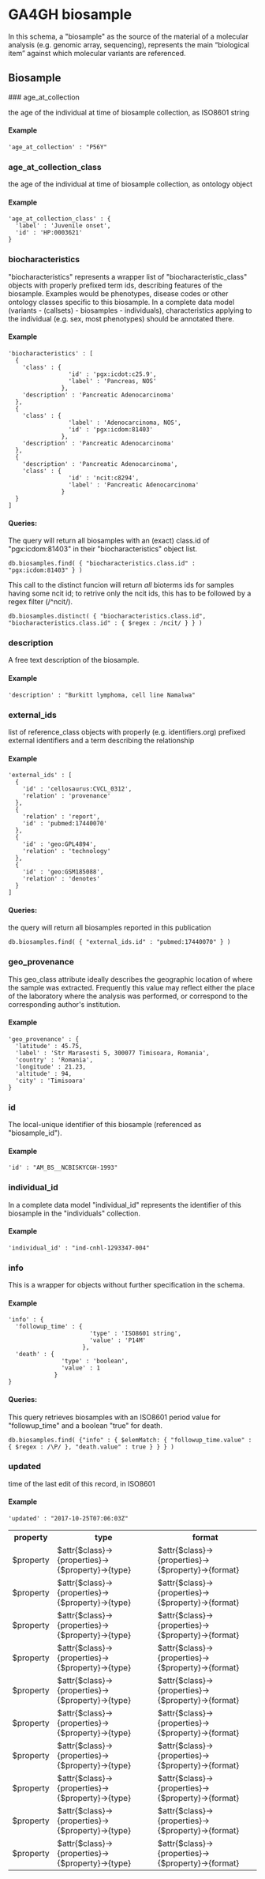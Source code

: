 # GA4GH __biosample__  

In this schema, a "biosample" as the source of the material of a molecular analysis (e.g. genomic array, sequencing), represents the main “biological item” against which molecular variants are referenced.

## Biosample

<table>
<tr>
  <th>property</th>
  <th>type</th>
  <th>format</th>
</tr>

<tr>
  <td>$property</td>
  <td>$attr{$class}->{properties}->{$property}->{type}</td>
  <td>$attr{$class}->{properties}->{$property}->{format}</td>
</tr>
<tr>
  <td>$property</td>
  <td>$attr{$class}->{properties}->{$property}->{type}</td>
  <td>$attr{$class}->{properties}->{$property}->{format}</td>
</tr>
<tr>
  <td>$property</td>
  <td>$attr{$class}->{properties}->{$property}->{type}</td>
  <td>$attr{$class}->{properties}->{$property}->{format}</td>
</tr>
<tr>
  <td>$property</td>
  <td>$attr{$class}->{properties}->{$property}->{type}</td>
  <td>$attr{$class}->{properties}->{$property}->{format}</td>
</tr>
<tr>
  <td>$property</td>
  <td>$attr{$class}->{properties}->{$property}->{type}</td>
  <td>$attr{$class}->{properties}->{$property}->{format}</td>
</tr>
<tr>
  <td>$property</td>
  <td>$attr{$class}->{properties}->{$property}->{type}</td>
  <td>$attr{$class}->{properties}->{$property}->{format}</td>
</tr>
<tr>
  <td>$property</td>
  <td>$attr{$class}->{properties}->{$property}->{type}</td>
  <td>$attr{$class}->{properties}->{$property}->{format}</td>
</tr>
<tr>
  <td>$property</td>
  <td>$attr{$class}->{properties}->{$property}->{type}</td>
  <td>$attr{$class}->{properties}->{$property}->{format}</td>
</tr>
<tr>
  <td>$property</td>
  <td>$attr{$class}->{properties}->{$property}->{type}</td>
  <td>$attr{$class}->{properties}->{$property}->{format}</td>
</tr>
<tr>
  <td>$property</td>
  <td>$attr{$class}->{properties}->{$property}->{type}</td>
  <td>$attr{$class}->{properties}->{$property}->{format}</td>
</tr>### age_at_collection

the age of the individual at time of biosample collection, as ISO8601 string

#### Example

```
'age_at_collection' : "P56Y"
```
### age_at_collection_class

the age of the individual at time of biosample collection, as ontology object

#### Example

```
'age_at_collection_class' : {
  'label' : 'Juvenile onset',
  'id' : 'HP:0003621'
}
```
### biocharacteristics

"biocharacteristics" represents a wrapper list of "biocharacteristic_class" objects with properly prefixed term ids, describing features of the biosample.
Examples would be phenotypes, disease codes or other ontology classes specific to this biosample. In a complete data model (variants - (callsets) - biosamples - individuals), characteristics applying to the individual (e.g. sex, most phenotypes) should be annotated there.


#### Example

```
'biocharacteristics' : [
  {
    'class' : {
                 'id' : 'pgx:icdot:c25.9',
                 'label' : 'Pancreas, NOS'
               },
    'description' : 'Pancreatic Adenocarcinoma'
  },
  {
    'class' : {
                 'label' : 'Adenocarcinoma, NOS',
                 'id' : 'pgx:icdom:81403'
               },
    'description' : 'Pancreatic Adenocarcinoma'
  },
  {
    'description' : 'Pancreatic Adenocarcinoma',
    'class' : {
                 'id' : 'ncit:c8294',
                 'label' : 'Pancreatic Adenocarcinoma'
               }
  }
]
```

#### Queries:
The query will return all biosamples with an (exact) class.id of "pgx:icdom:81403" in their "biocharacteristics" object list.

```
db.biosamples.find( { "biocharacteristics.class.id" : "pgx:icdom:81403" } )
```

This call to the distinct funcion will return *all* bioterms ids for samples having some ncit id; to retrive only the ncit ids, this has to be followed by a regex filter (/^ncit/).

```
db.biosamples.distinct( { "biocharacteristics.class.id", "biocharacteristics.class.id" : { $regex : /ncit/ } } )
```
### description

A free text description of the biosample.

#### Example

```
'description' : "Burkitt lymphoma, cell line Namalwa"
```
### external_ids

list of reference_class objects with properly (e.g. identifiers.org) prefixed external identifiers and a term describing the relationship

#### Example

```
'external_ids' : [
  {
    'id' : 'cellosaurus:CVCL_0312',
    'relation' : 'provenance'
  },
  {
    'relation' : 'report',
    'id' : 'pubmed:17440070'
  },
  {
    'id' : 'geo:GPL4894',
    'relation' : 'technology'
  },
  {
    'id' : 'geo:GSM185088',
    'relation' : 'denotes'
  }
]
```

#### Queries:
the query will return all biosamples reported in this publication
```
db.biosamples.find( { "external_ids.id" : "pubmed:17440070" } )
```
### geo_provenance

This geo_class attribute ideally describes the geographic location of where the sample was extracted.
Frequently this value may reflect either the place of the laboratory where the analysis was performed, or correspond to the corresponding author's institution.


#### Example

```
'geo_provenance' : {
  'latitude' : 45.75,
  'label' : 'Str Marasesti 5, 300077 Timisoara, Romania',
  'country' : 'Romania',
  'longitude' : 21.23,
  'altitude' : 94,
  'city' : 'Timisoara'
}
```
### id

The local-unique identifier of this biosample (referenced as "biosample_id").

#### Example

```
'id' : "AM_BS__NCBISKYCGH-1993"
```
### individual_id

In a complete data model "individual_id" represents the identifier of this biosample in the "individuals" collection.


#### Example

```
'individual_id' : "ind-cnhl-1293347-004"
```
### info

This is a wrapper for objects without further specification in the schema.


#### Example

```
'info' : {
  'followup_time' : {
                       'type' : 'ISO8601 string',
                       'value' : 'P14M'
                     },
  'death' : {
               'type' : 'boolean',
               'value' : 1
             }
}
```

#### Queries:
This query retrieves biosamples with an ISO8601 period value for "followup_time" and a boolean "true" for death.

```
db.biosamples.find( {"info" : { $elemMatch: { "followup_time.value" : { $regex : /\P/ }, "death.value" : true } } } )
```
### updated

time of the last edit of this record, in ISO8601

#### Example

```
'updated' : "2017-10-25T07:06:03Z"
```
